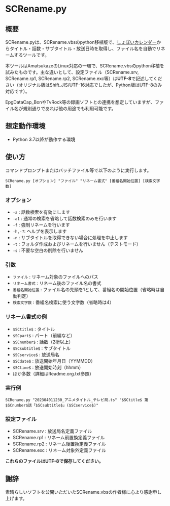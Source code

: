 # SCRename.py

## 概要
SCRename.pyは、SCRename.vbsのpython移植版で、[しょぼいカレンダー](http://cal.syoboi.jp/)からタイトル・話数・サブタイトル・放送日時を取得し、ファイル名を自動でリネームするツールです。

本ツールはAmatsukazeのLinux対応の一環で、SCRename.vbsのpython移植を試みたものです。主な違いとして、設定ファイル（SCRename.srv, SCRename.rp1, SCRename.rp2, SCRename.exc等）は**UTF-8**で記述してください（オリジナル版はShift_JIS/UTF-16対応でしたが、Python版はUTF-8のみ対応です）。

EpgDataCap_BonやTvRock等の録画ソフトとの連携を想定していますが、ファイル名が規則通りであれば他の用途でも利用可能です。

## 想定動作環境
- Python 3.7以降が動作する環境

## 使い方
コマンドプロンプトまたはバッチファイル等で以下のように実行します。

```
SCRename.py [オプション] "ファイル" "リネーム書式" [番組名開始位置] [検索文字数]
```

### オプション
- `-a`   : 話数検索を有効にします
- `-a1`  : 通常の検索を省略して話数検索のみを行います
- `-f`   : 強制リネームを行います
- `-h,-?`: ヘルプを表示します
- `-n`   : サブタイトルを取得できない場合に処理を中止します
- `-t`   : フォルダ作成およびリネームを行いません（テストモード）
- `-s`   : 不要な空白の削除を行いません

### 引数
- `ファイル` : リネーム対象のファイルへのパス
- `リネーム書式` : リネーム後のファイル名の書式
- `番組名開始位置` : ファイル名の先頭を1として、番組名の開始位置（省略時は自動判定）
- `検索文字数` : 番組名検索に使う文字数（省略時は4）

### リネーム書式の例
- `$SCtitle$` : タイトル
- `$SCpart$` : パート（前編など）
- `$SCnumber$` : 話数（2桁以上）
- `$SCsubtitle$` : サブタイトル
- `$SCservice$` : 放送局名
- `$SCdate$` : 放送開始年月日（YYMMDD）
- `$SCtime$` : 放送開始時刻（hhmm）
- ほか多数（詳細はReadme.org.txt参照）

### 実行例
```
SCRename.py "202304011230_アニメタイトル_テレビ局.ts" "$SCtitle$ 第$SCnumber$話「$SCsubtitle$」($SCservice$)"
```

### 設定ファイル
- SCRename.srv : 放送局名定義ファイル
- SCRename.rp1 : リネーム前置換定義ファイル
- SCRename.rp2 : リネーム後置換定義ファイル
- SCRename.exc : リネーム対象外定義ファイル

**これらのファイルはUTF-8で保存してください。**

## 謝辞
素晴らしいソフトを公開いただいたSCRename.vbsの作者様に心より感謝申し上げます。
